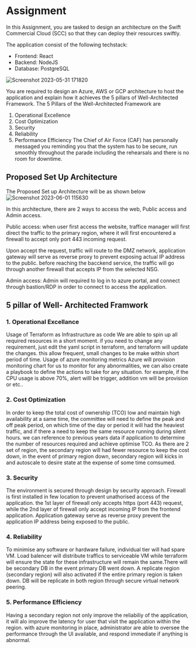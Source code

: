# Assignment

In this Assignment, you are tasked to design an architecture on the Swift Commercial Cloud (SCC) so that they can deploy their resources swiftly.

The application consist of the following techstack:
- Frontend: React
- Backend: NodeJS
- Database: PostgreSQL

![Screenshot 2023-05-31 171820](https://github.com/ngshukun/Set-up-architecture/assets/68421074/1733e0d8-4df4-485b-bd72-51d6750ba4b3)


You are required to design an Azure, AWS or GCP architecture to host the
application and explain how it achieves the 5 pillars of Well-Architected Framework.
The 5 Pillars of the Well-Architected Framework are
1) Operational Excellence
2) Cost Optimization
3) Security
4) Reliability
6) Performance Efficiency
The Chief of Air Force (CAF) has personally messaged you reminding you that the
system has to be secure, run smoothly throughout the parade including the
rehearsals and there is no room for downtime.

## Proposed Set Up Architecture

The Proposed Set up Architecture will be as shown below
![Screenshot 2023-06-01 115630](https://github.com/ngshukun/Set-up-architecture/assets/68421074/f6b9ca5f-4f23-4b08-978a-602c6df16ec4)


In this architecture, there are 2 ways to access the web, 
Public access and Admin access.

Public access:
when user first access the website, traffice manager will first direct the traffic to the primary region, where it will first encountered a firewall to accept only port 443 incoming request. 

Upon accept the request, traffic will route to the DMZ network, application gateway will serve as reverse proxy to prevent exposing actual IP address to the public. before reaching the bacckend service, the traffic will go through another firewall that accepts IP from the selected NSG.

Admin access:
Admin will required to log in to azure portal, and connect through bastion/RDP in order to connect to access the application.

## 5 pillar of Well- Architected Framwork

### 1. Operational Excellance 
Usage of Terraform as Infrastructure as code
We are able to spin up all required resources in a short moment. if you need to change any requirement, just edit the yaml script in terraform, and terraform will update the changes. this allow frequent, small changes to be make within short period of time.
Usage of azure monitoring metrics
Azure will provision monitoring chart for us to monitor for any abnormalities, we can also create a playbook to define the actions to take for any situation. for example, if the CPU usage is above 70%, alert willl be trigger, addition vm will be provision or etc..

### 2. Cost Optimization 
In order to keep the total cost of ownership (TCO) low and maintain high availability at a same time, the committee will need to define the peak and off peak period, on which time of the day or period it will had the heaviest traffic, and if there a need to keep the same resource running during silent hours. we can reference to previous years data if application to determine the number of resources required and achieve optimise TCO. As there are 2 set of region, the secondary region will had fewer resource to keep the cost down, in the event of primary region down, secondary region will kicks in and autoscale to desire state at the expense of some time comsumed.

### 3. Security
The environment is secured through design by security approach. Firewall is first installed in few location to prevent unathorised access of the application. the 1st layer of firewall only accepts https (port 443) request, while the 2nd layer of firewall only accept incoming IP from the frontend application. Application gateway serve as reverse proxy prevent the application IP address being exposed to the public. 

### 4. Reliability
To minimise any software or hardware failure, individual tier will had spare VM. Load balencer will distribute traffics to serviceable VM while terraform will ensure the state for these infrastructure will remain the same.There will be secondary DB in the event primary DB went down. A replicate region (secondary region) will also activated if the entire primary region is taken down. DB will be replicate in both region through secure virtual network peering.

### 5. Performance Efficiency
Having a secondary region not only improve the reliabiliy of the application, it will alo improve the latency for user that visit the application within the region. with azure monitoring in place, administrator are able to oversee the performance through the UI available, and respond immediate if anything is abnormal.
